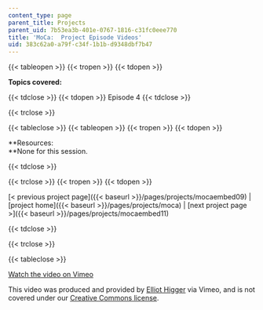 ```yaml
---
content_type: page
parent_title: Projects
parent_uid: 7b53ea3b-401e-0767-1816-c31fc0eee770
title: 'MoCa:  Project Episode Videos'
uid: 383c62a0-a79f-c34f-1b1b-d9348dbf7b47
---
```


{{< tableopen >}}
{{< tropen >}}
{{< tdopen >}}


**Topics covered:**


{{< tdclose >}}
{{< tdopen >}}
Episode 4
{{< tdclose >}}

{{< trclose >}}

{{< tableclose >}}
{{< tableopen >}}
{{< tropen >}}
{{< tdopen >}}


**Resources:  
**None for this session.


{{< tdclose >}}

{{< trclose >}}
{{< tropen >}}
{{< tdopen >}}


[\< previous project page]({{< baseurl >}}/pages/projects/mocaembed09) | [project home]({{< baseurl >}}/pages/projects/moca) | [next project page >]({{< baseurl >}}/pages/projects/mocaembed11)


{{< tdclose >}}

{{< trclose >}}

{{< tableclose >}}

[Watch the video on Vimeo](http://vimeo.com/moogaloop.swf?clip_id=2136271&server=vimeo.com&show_title=0&show_byline=0&show_portrait=0&color=&fullscreen=0&group_id=)[](http://vimeo.com/moogaloop.swf?clip_id=1957271&server=vimeo.com&show_title=0&show_byline=0&show_portrait=0&color=&fullscreen=0&group_id=)

This video was produced and provided by [Elliot Higger](http://vimeo.com/user718926) via Vimeo, and is not covered under our [Creative Commons license](/terms/#cc).